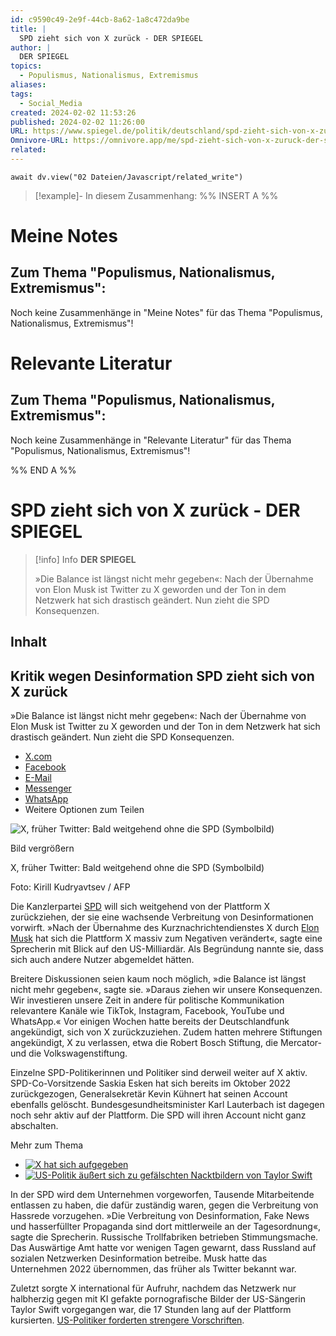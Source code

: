 ```yaml
---
id: c9590c49-2e9f-44cb-8a62-1a8c472da9be
title: |
  SPD zieht sich von X zurück - DER SPIEGEL
author: |
  DER SPIEGEL
topics:
  - Populismus, Nationalismus, Extremismus
aliases: 
tags:
  - Social_Media
created: 2024-02-02 11:53:26
published: 2024-02-02 11:26:00
URL: https://www.spiegel.de/politik/deutschland/spd-zieht-sich-von-x-zurueck-a-f49dc4f2-b921-42af-b2bc-dff169953792
Omnivore-URL: https://omnivore.app/me/spd-zieht-sich-von-x-zuruck-der-spiegel-18d6973b309
related:
---
```


```dataviewjs
await dv.view("02 Dateien/Javascript/related_write")
```
> [!example]- In diesem Zusammenhang:
> %% INSERT A %%
# Meine Notes
## Zum Thema "Populismus, Nationalismus, Extremismus":

Noch keine Zusammenhänge in "Meine Notes" für das Thema "Populismus, Nationalismus, Extremismus"!


# Relevante Literatur
## Zum Thema "Populismus, Nationalismus, Extremismus":

Noch keine Zusammenhänge in "Relevante Literatur" für das Thema "Populismus, Nationalismus, Extremismus"!

%% END A %%

# SPD zieht sich von X zurück - DER SPIEGEL

> [!info] Info
> **DER SPIEGEL**
> 
> »Die Balance ist längst nicht mehr gegeben«: Nach der Übernahme von Elon Musk ist Twitter zu X geworden und der Ton in dem Netzwerk hat sich drastisch geändert. Nun zieht die SPD Konsequenzen.


## Inhalt

## Kritik wegen Desinformation SPD zieht sich von X zurück 

»Die Balance ist längst nicht mehr gegeben«: Nach der Übernahme von Elon Musk ist Twitter zu X geworden und der Ton in dem Netzwerk hat sich drastisch geändert. Nun zieht die SPD Konsequenzen.

* [ X.com ](https://twitter.com/intent/tweet?url=https%3A%2F%2Fwww.spiegel.de%2Fpolitik%2Fdeutschland%2Fspd-zieht-sich-von-x-zurueck-a-f49dc4f2-b921-42af-b2bc-dff169953792%3Fsara%5Fref%3Dre-so-tw-sh&text=Kritik+wegen+Desinformation%3A+SPD+zieht+sich+von+X+zur%C3%BCck&via=derspiegel&lang=de "X.com")
* [ Facebook ](https://www.facebook.com/share.php?u=https%3A%2F%2Fwww.spiegel.de%2Fpolitik%2Fdeutschland%2Fspd-zieht-sich-von-x-zurueck-a-f49dc4f2-b921-42af-b2bc-dff169953792%3Fsara%5Fref%3Dre-so-fb-sh&t=Kritik+wegen+Desinformation%3A+SPD+zieht+sich+von+X+zur%C3%BCck "Facebook")
* [ E-Mail ](mailto:?subject=Kritik%20wegen%20Desinformation:%20SPD%20zieht%20sich%20von%20X%20zur%C3%BCck%20%28DER%20SPIEGEL%29&body=https%3A%2F%2Fwww.spiegel.de%2Fpolitik%2Fdeutschland%2Fspd-zieht-sich-von-x-zurueck-a-f49dc4f2-b921-42af-b2bc-dff169953792%3Fsara%5Fref%3Dre-em-em-sh "E-Mail")
* [ Messenger ](fb-messenger://share?link=https%3A%2F%2Fwww.spiegel.de%2Fpolitik%2Fdeutschland%2Fspd-zieht-sich-von-x-zurueck-a-f49dc4f2-b921-42af-b2bc-dff169953792%3Fsara%5Fref%3Dre-so-fm-sh&app%5Fid=2309869772 "Messenger")
* [ WhatsApp ](whatsapp://send?text=Kritik+wegen+Desinformation%3A+SPD+zieht+sich+von+X+zur%C3%BCck+%28DER+SPIEGEL%29+https%3A%2F%2Fwww.spiegel.de%2Fpolitik%2Fdeutschland%2Fspd-zieht-sich-von-x-zurueck-a-f49dc4f2-b921-42af-b2bc-dff169953792%3Fsara%5Fref%3Dre-so-wa-sh "WhatsApp")
* Weitere Optionen zum Teilen

![X, früher Twitter: Bald weitgehend ohne die SPD (Symbolbild)](https://proxy-prod.omnivore-image-cache.app/960x540,s-WBPpxOa1xTm2lWlBT8auKXZyfH0o7QHWnW4xROJU7Q/https://cdn.prod.www.spiegel.de/images/28f4986f-bf74-45bd-b6c3-280cb3bea44f_w960_r1.778_fpx52.67_fpy55.01.jpg "X, früher Twitter: Bald weitgehend ohne die SPD (Symbolbild)") 

Bild vergrößern 

X, früher Twitter: Bald weitgehend ohne die SPD (Symbolbild)

Foto: Kirill Kudryavtsev / AFP 

Die Kanzlerpartei [SPD](https://www.spiegel.de/thema/spd/) will sich weitgehend von der Plattform X zurückziehen, der sie eine wachsende Verbreitung von Desinformationen vorwirft. »Nach der Übernahme des Kurznachrichtendienstes X durch [Elon Musk](https://www.spiegel.de/thema/elon%5Fmusk/) hat sich die Plattform X massiv zum Negativen verändert«, sagte eine Sprecherin mit Blick auf den US-Milliardär. Als Begründung nannte sie, dass sich auch andere Nutzer abgemeldet hätten.

Breitere Diskussionen seien kaum noch möglich, »die Balance ist längst nicht mehr gegeben«, sagte sie. »Daraus ziehen wir unsere Konsequenzen. Wir investieren unsere Zeit in andere für politische Kommunikation relevantere Kanäle wie TikTok, Instagram, Facebook, YouTube und WhatsApp.« Vor einigen Wochen hatte bereits der Deutschlandfunk angekündigt, sich von X zurückzuziehen. Zudem hatten mehrere Stiftungen angekündigt, X zu verlassen, etwa die Robert Bosch Stiftung, die Mercator- und die Volkswagenstiftung.

Einzelne SPD-Politikerinnen und Politiker sind derweil weiter auf X aktiv. SPD-Co-Vorsitzende Saskia Esken hat sich bereits im Oktober 2022 zurückgezogen, Generalsekretär Kevin Kühnert hat seinen Account ebenfalls gelöscht. Bundesgesundheitsminister Karl Lauterbach ist dagegen noch sehr aktiv auf der Plattform. Die SPD will ihren Account nicht ganz abschalten.

Mehr zum Thema

* [ ![X hat sich aufgegeben](https://proxy-prod.omnivore-image-cache.app/180x101,sr7PPqF645xB_hvrZ9Qp1T7jNq8hqZPH9E92bqMV7K3o/https://cdn.prod.www.spiegel.de/images/9e620412-9d11-4780-b917-391a9bcb5661_w180_r1.778_fpx48_fpy49.jpg "X hat sich aufgegeben") ](https://www.spiegel.de/netzwelt/web/deepfake-pornos-von-taylor-swift-x-hat-sich-aufgegeben-a-cf5ab27c-65c3-45cb-9790-6a75f23e276b "X hat sich aufgegeben")
* [ ![US-Politik äußert sich zu gefälschten Nacktbildern von Taylor Swift](https://proxy-prod.omnivore-image-cache.app/180x101,sTR3Pbdej3As0yGk6DZHKm7FKxoJWj0i7Dl1p0NqCEi0/https://cdn.prod.www.spiegel.de/images/4c8fc8df-0e9b-4a00-9cb6-bec77a16f125_w180_r1.778_fpx42_fpy31.jpg "US-Politik äußert sich zu gefälschten Nacktbildern von Taylor Swift") ](https://www.spiegel.de/netzwelt/taylor-swift-us-politik-aeussert-sich-zu-gefaelschten-nacktbildern-auf-x-a-25051b61-607f-4a58-933b-d17b45071292 "US-Politik äußert sich zu gefälschten Nacktbildern von Taylor Swift")

In der SPD wird dem Unternehmen vorgeworfen, Tausende Mitarbeitende entlassen zu haben, die dafür zuständig waren, gegen die Verbreitung von Hassrede vorzugehen. »Die Verbreitung von Desinformation, Fake News und hasserfüllter Propaganda sind dort mittlerweile an der Tagesordnung«, sagte die Sprecherin. Russische Trollfabriken betrieben Stimmungsmache. Das Auswärtige Amt hatte vor wenigen Tagen gewarnt, dass Russland auf sozialen Netzwerken Desinformation betreibe. Musk hatte das Unternehmen 2022 übernommen, das früher als Twitter bekannt war.

Zuletzt sorgte X international für Aufruhr, nachdem das Netzwerk nur halbherzig gegen mit KI gefakte pornografische Bilder der US-Sängerin Taylor Swift vorgegangen war, die 17 Stunden lang auf der Plattform kursierten. [US-Politiker forderten strengere Vorschriften](https://www.spiegel.de/netzwelt/taylor-swift-us-politik-aeussert-sich-zu-gefaelschten-nacktbildern-auf-x-a-25051b61-607f-4a58-933b-d17b45071292).